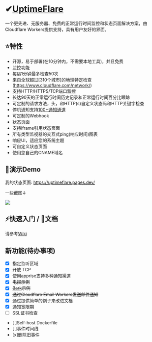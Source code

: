 # ✔[UptimeFlare](https://github.com/lyc8503/UptimeFlare)

一个更先进、无服务器、免费的正常运行时间监控和状态页面解决方案，由Cloudflare Workers提供支持，具有用户友好的界面。

## ⭐特性
- 开源，易于部署(在10分钟内，不需要本地工具)，并且免费
- 监控功能
 - 每隔1分钟最多检查50次
 - 来自全球超过[310个城市]的地理特定检查(https://www.cloudflare.com/network/)
 - 支持HTTP/HTTPS/TCP端口监控
 - 长达90天的正常运行时间历史记录和正常运行时间百分比跟踪
 - 可定制的请求方法，头，和HTTP(s)自定义状态码和HTTP关键字检查
 - 停机通知支持[100+通知通道](https://github.com/caronc/apprise/wiki)
 - 可定制的Webhook
 - 状态页面
 - 支持iframe引用状态页面
 - 所有类型监视器的交互式ping(响应时间)图表
 - 响应UI，适应您的系统主题
 - 可自定义状态页面
 - 使用您自己的CNAME域名

## 👀演示Demo

我的状态页面: https://uptimeflare.pages.dev/

一些截图↓

![](docs/desktop.png)

## ⚡快速入门 / 📄文档

请参考[Wiki](https://github.com/lyc8503/UptimeFlare/wiki)

## 新功能(待办事项)

- [x] 指定监听区域
- [x] 开放 TCP
- [x] 使用apprise支持多种通知渠道
- [x] ~~电报示例~~
- [x] ~~[Bark](https://bark.day.app)示例~~
- [x] ~~通过Cloudflare Email Workers发送邮件通知~~
- [x] 通过提供简单的例子来改进文档
- [x] 通知宽限期
- [ ] SSL证书检查
- [ ]Self-host Dockerfile
- [ ]事件时间线
- [x]删除旧事件
